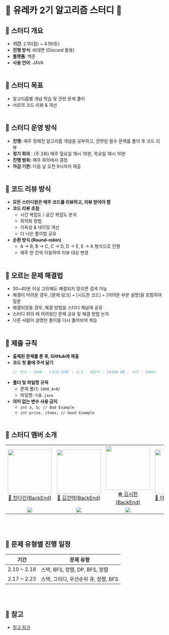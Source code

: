 # 🎉 유레카 2기 알고리즘 스터디 🎉

## 📅 스터디 개요

- **기간**: 2.10(월) ~ 4.19(토)
- **진행 방식**: 비대면 (Discord 활용)
- **플랫폼**: 백준
- **사용 언어**: JAVA
<br><br>
## 🎯 스터디 목표

- 알고리즘별 개념 학습 및 관련 문제 풀이
- 서로의 코드 리뷰 & 개선
<br><br>
## 📌 스터디 운영 방식

- **진행:** 매주 정해진 알고리즘 개념을 공부하고, 관련된 필수 문제를 풀이 후 코드 리뷰
- **정기 회의** : (주 2회) 매주 월요일 18시 10분, 목요일 18시 10분<br/>
- **진행 범위:** 매주 회의에서 결정
- **마감 기한:** 다음 날 오전 9시까지 제출
<br><br>
## 📌 코드 리뷰 방식

- **모든 스터디원은 매주 코드를 리뷰하고, 리뷰 받아야 함**
- **코드 리뷰 초점**:
  - 시간 복잡도 / 공간 복잡도 분석
  - 최적화 방법
  - 가독성 & 네이밍 개선
  - 더 나은 풀이법 공유
- **순환 방식 (Round-robin)**
  - A → B, B → C, C → D, D → E, E → A 형식으로 진행
  - 매주 한 칸씩 이동하여 리뷰 대상 변경
<br><br>
## 📌 모르는 문제 해결법

- 30~40분 이상 고민해도 해결되지 않으면 검색 가능
- 해결이 어려운 경우, [문제 링크] + [시도한 코드] + [어려운 부분 설명]을 포함하여 질문
- 해결되었을 경우, 해결 방법을 스터디 채널에 공유
- 스터디 회의 때 어려웠던 문제 공유 및 해결 방법 논의
- 다른 사람이 설명한 풀이를 다시 풀어보며 복습
<br><br>
## 📌 제출 규칙

- **출제된 문제를 푼 후, GitHub에 제출**
- **코드 첫 줄에 주석 달기**
  ```java
  // 언어 : JAVA , (성공/실패) : 1/3 , 메모리 : 14108 KB , 시간 : 100ms
  ```
- **폴더 및 파일명 규칙**
  - 문제 폴더: `1000_A+B/`
  - 파일명: `이름.java`
- **의미 없는 변수 사용 금지**
  - `int a, b; // Bad Example`
  - `int price, items; // Good Example`
<br><br>
## 📌 스터디 멤버 소개
<table>
    <tr>
      <td height="140px" align="center"> <a href="https://github.com/danii0110"><img src="https://avatars.githubusercontent.com/u/105475360?v=4" width="140px" /><br/>🎀 천다인(BackEnd)</a></td>
      <td height="140px" align="center"> <a href="https://github.com/guntaek"><img src="https://avatars.githubusercontent.com/u/106528756?v=4" width="140px" /><br/>👅 김건택(BackEnd)</a></td>
      <td height="140px" align="center"> <a href="https://github.com/siheon0411"><img src="https://avatars.githubusercontent.com/u/68041137?v=4" width="140px" /><br/>⚽️ 김시헌(BackEnd)</a></td>
        <td height="140px" align="center"> <a href="https://github.com/seungwoo505"><img src="https://avatars.githubusercontent.com/u/51819005?v=4" width="140px" /><br/>🐰 이승우(FrontEnd)</a></td>
        <td height="140px" align="center"> <a href="https://github.com/mike7643"><img src="https://avatars.githubusercontent.com/u/121170730?v=4" width="140px" /><br/>📈 정유민(BackEnd)</a></td>
    </tr>
    <tr>
      <td align="center"><a href="https://solved.ac/mo9mo9"><img src="http://mazassumnida.wtf/api/mini/generate_badge?boj=mo9mo9" /></a></td>
      <td align="center"><a href="https://solved.ac/rjsxor7584"><img src="http://mazassumnida.wtf/api/mini/generate_badge?boj=rjsxor7584" /></a></td>
      <td align="center"><a href="https://solved.ac/siheon0411"><img src="http://mazassumnida.wtf/api/mini/generate_badge?boj=siheon0411" /></a></td>
      <td align="center"><a href="https://solved.ac/zoozoo1302"><img src="http://mazassumnida.wtf/api/mini/generate_badge?boj=zoozoo1302" /></a></td>
      <td align="center"><a href="https://solved.ac/mike7643"><img src="http://mazassumnida.wtf/api/mini/generate_badge?boj=mike7643" /></a></td>
  </tr>
  
</table>
<br><br>

## 📌 문제 유형별 진행 일정

| 기간          | 문제 유형                    |
|-------------|--------------------------|
| 2.10 ~ 2.16 | 스택, BFS, 정렬, DP, BFS, 정렬 |
| 2.17 ~ 2.23 | 스택, 그리디, 우선순위 큐, 정렬, BFS |
<br><br>
## 📌 참고
- [참고 링크](https://github.com/99MinSu/URECA-Algorithm-Study?tab=readme-ov-file)